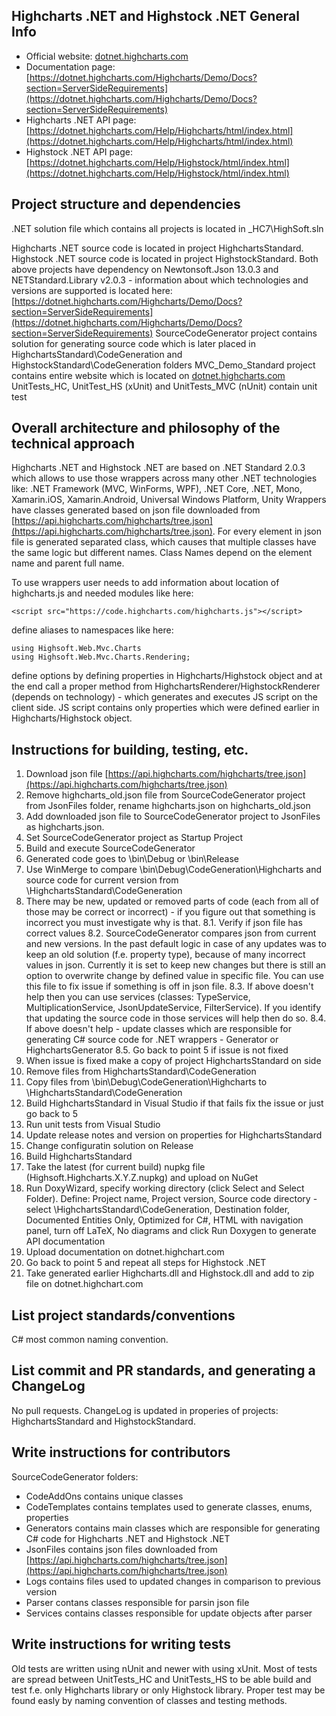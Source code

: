 ## Highcharts .NET and Highstock .NET General Info

* Official website: [dotnet.highcharts.com](https://dotnet.highcharts.com)
* Documentation page: [https://dotnet.highcharts.com/Highcharts/Demo/Docs?section=ServerSideRequirements](https://dotnet.highcharts.com/Highcharts/Demo/Docs?section=ServerSideRequirements)
* Highcharts .NET API page: [https://dotnet.highcharts.com/Help/Highcharts/html/index.html](https://dotnet.highcharts.com/Help/Highcharts/html/index.html)
* Highstock .NET API page: [https://dotnet.highcharts.com/Help/Highstock/html/index.html](https://dotnet.highcharts.com/Help/Highstock/html/index.html)


## Project structure and dependencies

.NET solution file which contains all projects is located in _HC7\HighSoft.sln

Highcharts .NET source code is located in project HighchartsStandard.
Highstock .NET source code is located in project HighstockStandard.
Both above projects have dependency on Newtonsoft.Json 13.0.3 and NETStandard.Library v2.0.3 - information about which technologies and versions are supported is located here:
[https://dotnet.highcharts.com/Highcharts/Demo/Docs?section=ServerSideRequirements](https://dotnet.highcharts.com/Highcharts/Demo/Docs?section=ServerSideRequirements)
SourceCodeGenerator project contains solution for generating source code which is later placed in HighchartsStandard\CodeGeneration and HighstockStandard\CodeGeneration folders
MVC_Demo_Standard project contains entire website which is located on [dotnet.highcharts.com](https://dotnet.highcharts.com)
UnitTests_HC, UnitTest_HS (xUnit) and UnitTests_MVC (nUnit) contain unit test 

## Overall architecture and philosophy of the technical approach

Highcharts .NET and Highstock .NET are based on .NET Standard 2.0.3 which allows to use those wrappers across many other .NET technologies like: 
.NET Framework (MVC, WinForms, WPF), .NET Core, .NET, Mono, Xamarin.iOS, Xamarin.Android, Universal Windows Platform, Unity
Wrappers have classes generated based on json file downloaded from [https://api.highcharts.com/highcharts/tree.json](https://api.highcharts.com/highcharts/tree.json). 
For every element in json file is generated separated class, which causes that multiple classes have the same logic but different names.
Class Names depend on the element name and parent full name.

To use wrappers user needs to add information about location of highcharts.js and needed modules like here:
```
<script src="https://code.highcharts.com/highcharts.js"></script>
```
define aliases to namespaces like here: 
```
using Highsoft.Web.Mvc.Charts
using Highsoft.Web.Mvc.Charts.Rendering;
```
define options by defining properties in Highcharts/Highstock object and at the end call a proper method from HighchartsRenderer/HighstockRenderer (depends on technology) - which generates and executes JS script on the client side.
JS script contains only properties which were defined earlier in Highcharts/Highstock object.

## Instructions for building, testing, etc.

1. Download json file [https://api.highcharts.com/highcharts/tree.json](https://api.highcharts.com/highcharts/tree.json) 
2. Remove highcharts_old.json file from SourceCodeGenerator project from JsonFiles folder, rename highcharts.json on highcharts_old.json
3. Add downloaded json file to SourceCodeGenerator project to JsonFiles as highcharts.json.
4. Set SourceCodeGenerator project as Startup Project
5. Build and execute SourceCodeGenerator
6. Generated code goes to \bin\Debug or \bin\Release
7. Use WinMerge to compare \bin\Debug\CodeGeneration\Highcharts and source code for current version from \HighchartsStandard\CodeGeneration
8. There may be new, updated or removed parts of code (each from all of those may be correct or incorrect) - if you figure out that something is incorrect you must investigate why is that.
8.1. Verify if json file has correct values
8.2. SourceCodeGenerator compares json from current and new versions. In the past default logic in case of any updates was to keep an old solution (f.e. property type), because of many incorrect values in json. 
     Currently it is set to keep new changes but there is still an option to overwrite change by defined value in specific file. You can use this file to fix issue if something is off in json file.
8.3. If above doesn't help then you can use services (classes: TypeService, MultiplicationService, JsonUpdateService, FilterService). If you identify that updating the source code in those services will help then do so.
8.4. If above doesn't help - update classes which are responsible for generating C# source code for .NET wrappers - Generator or HighchartsGenerator
8.5. Go back to point 5 if issue is not fixed 
9. When issue is fixed make a copy of project HighchartsStandard on side
10. Remove files from HighchartsStandard\CodeGeneration
11. Copy files from \bin\Debug\CodeGeneration\Highcharts to \HighchartsStandard\CodeGeneration
12. Build HighchartsStandard in Visual Studio if that fails fix the issue or just go back to 5
13. Run unit tests from Visual Studio
14. Update release notes and version on properties for HighchartsStandard
15. Change configuratin solution on Release
16. Build HighchartsStandard
17. Take the latest (for current build) nupkg file (Highsoft.Highcharts.X.Y.Z.nupkg) and upload on NuGet
18. Run DoxyWizard, specify working directory (click Select and Select Folder). 
    Define: Project name, Project version, Source code directory - select \HighchartsStandard\CodeGeneration, Destination folder, Documented Entities Only, Optimized for C#, HTML with navigation panel, turn off LaTeX, No diagrams
	and click Run Doxygen to generate API documentation
19. Upload documentation on dotnet.highchart.com
18. Go back to point 5 and repeat all steps for Highstock .NET
19. Take generated earlier Highcharts.dll and Highstock.dll and add to zip file on dotnet.highchart.com

## List project standards/conventions

C# most common naming convention.

## List commit and PR standards, and generating a ChangeLog

No pull requests.
ChangeLog is updated in properies of projects: HighchartsStandard and HighstockStandard.


## Write instructions for contributors

SourceCodeGenerator folders:
* CodeAddOns contains unique classes
* CodeTemplates contains templates used to generate classes, enums, properties
* Generators contains main classes which are responsible for generating C# code for Highcharts .NET and Highstock .NET
* JsonFiles contains json files downloaded from [https://api.highcharts.com/highcharts/tree.json](https://api.highcharts.com/highcharts/tree.json) 
* Logs contains files used to updated changes in comparison to previous version
* Parser contans classes responsible for parsin json file
* Services contains classes responsible for update objects after parser

## Write instructions for writing tests

Old tests are written using nUnit and newer with using xUnit. Most of tests are spread between UnitTests_HC and UnitTests_HS to be able build and test f.e. only Highcharts library or only Highstock library.
Proper test may be found easly by naming convention of classes and testing methods.